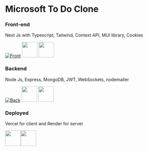 # Microsoft To Do Clone

### Front-end
Next Js with Typescript, Tailwind, Context API, MUI library, Cookies

[![Front](https://skillicons.dev/icons?i=nextjs,ts,tailwind,react)](https://skillicons.dev)
<img src="https://github.com/user-attachments/assets/b588ce92-4b37-4580-8f13-a88e1b8290fc" width="50" height="50">
<img src="https://github.com/user-attachments/assets/d5cfaa48-d5a4-4ab5-80b4-8a818dcaf1ee" width="50" height="50">



### Backend
Node Js, Express, MongoDB, JWT, WebSockets, nodemailer

[![Back](https://skillicons.dev/icons?i=nodejs,express,mongodb)](https://skillicons.dev)
<img src="https://github.com/user-attachments/assets/401cc875-2e15-4d37-8646-f8189ac228a7" width="50" height="50">
<img src="https://github.com/user-attachments/assets/f0ba9771-b730-4f33-9075-9f77967247c1" width="50" height="50">

### Deployed 
Vercel for client and Render for server

<div style="display: flex; align-items: center;">
<img src="https://skillicons.dev/icons?i=vercel" width="50" height="50" />
<img src="https://github.com/user-attachments/assets/b29c7a88-6f71-4bdc-b2d2-53a98a1c977a" width="50" height="50" />
</div>